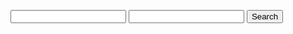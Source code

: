 <div id="Searchbar"></div>
<p id="search"></p>
<td><input type="i" id="o"></td>
<script>
function searchGoogle() {
  // Get the search query from the search bar
  var query = document.getElementById("search-bar").value;
  window.location.href = "https://www.google.com/search?q=" + query;
}
</script>
<input type="text" id="search-bar">
<button onclick="searchGoogle()">Search</button>
<body>
<script async src="https://cse.google.com/cse.js?cx=42f4def64b4404444">
</script>
<div class="gcse-search"></div>
</body>